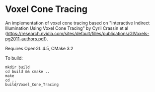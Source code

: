 # Voxel Cone Tracing

An implementation of voxel cone tracing based on "Interactive Indirect Illumination Using Voxel Cone Tracing" by Cyril Crassin et al (https://research.nvidia.com/sites/default/filles/publications/GIVoxels-pg2011-authors.pdf).

Requires OpenGL 4.5, CMake 3.2

To build:
``` 
mkdir build
cd build && cmake ..
make
cd ..
build/Voxel_Cone_Tracing
```
